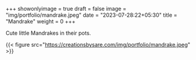 +++
showonlyimage = true
draft = false
image = "img/portfolio/mandrake.jpeg"
date = "2023-07-28:22+05:30"
title = "Mandrake"
weight = 0
+++

Cute little Mandrakes in their pots.

<!--more-->
{{< figure src="https://creationsbysare.com/img/portfolio/mandrake.jpeg" >}}
